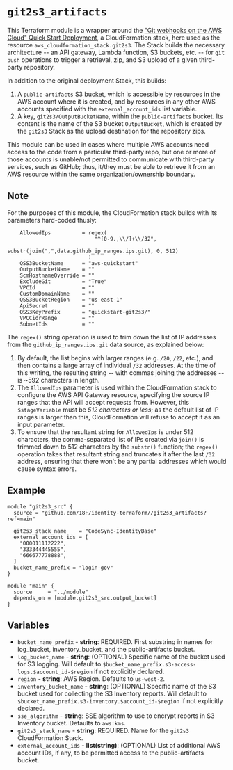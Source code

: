 # `git2s3_artifacts`

This Terraform module is a wrapper around the ["Git webhooks on the AWS Cloud" Quick Start Deployment](https://aws-quickstart.github.io/quickstart-git2s3/), a CloudFormation stack, here used as the resource `aws_cloudformation_stack.git2s3`. The Stack builds the necessary architecture -- an API gateway, Lambda function, S3 buckets, etc. -- for `git push` operations to trigger a retrieval, zip, and S3 upload of a given third-party repository.

In addition to the original deployment Stack, this builds:

1. A `public-artifacts` S3 bucket, which is accessible by resources in the AWS account where it is created, and by resources in any other AWS accounts specified with the `external_account_ids` list variable.
2. A key, `git2s3/OutputBucketName`, within the `public-artifacts` bucket. Its content is the name of the S3 bucket `OutputBucket`, which is created by the `git2s3` Stack as the upload destination for the repository zips.

This module can be used in cases where multiple AWS accounts need access to the code from a particular third-party repo, but one or more of those accounts is unable/not permitted to communicate with third-party services, such as GitHub; thus, it/they must be able to retrieve it from an AWS resource within the same organization/ownership boundary.

## Note

For the purposes of this module, the CloudFormation stack builds with its parameters hard-coded thusly:

```
    AllowedIps          = regex(
                            "^[0-9.,\\/]+\\/32",
                            substr(join(",",data.github_ip_ranges.ips.git), 0, 512)
                          )
    QSS3BucketName      = "aws-quickstart"
    OutputBucketName    = ""
    ScmHostnameOverride = ""
    ExcludeGit          = "True"
    VPCId               = ""
    CustomDomainName    = ""
    QSS3BucketRegion    = "us-east-1"
    ApiSecret           = ""
    QSS3KeyPrefix       = "quickstart-git2s3/"
    VPCCidrRange        = ""
    SubnetIds           = ""
```

The `regex()` string operation is used to trim down the list of IP addresses from the `github_ip_ranges.ips.git` data source, as explained below:

1. By default, the list begins with larger ranges (e.g. `/20`, `/22`, etc.), and then contains a large array of individual `/32` addresses. At the time of this writing, the resulting string -- with commas joining the addresses -- is ~592 characters in length.
2. The `AllowedIps` parameter is used within the CloudFormation stack to configure the AWS API Gateway resource, specifying the source IP ranges that the API will accept requests from. However, this `$stageVariable` must be *512 characters or less*; as the default list of IP ranges is larger than this, CloudFormation will refuse to accept it as an input parameter.
3. To ensure that the resultant string for `AllowedIps` is under 512 characters, the comma-separated list of IPs created via `join()` is trimmed down to 512 characters by the `substr()` function; the `regex()` operation takes that resultant string and truncates it after the last `/32` address, ensuring that there won't be any partial addresses which would cause syntax errors.

## Example

```hcl
module "git2s3_src" {
  source = "github.com/18F/identity-terraform//git2s3_artifacts?ref=main"

  git2s3_stack_name    = "CodeSync-IdentityBase"
  external_account_ids = [
    "000011112222",
    "333344445555",
    "666677778888",
  ]
  bucket_name_prefix = "login-gov"
}

module "main" {
  source     = "../module"
  depends_on = [module.git2s3_src.output_bucket]
}
```

## Variables

- `bucket_name_prefix` - **string**: REQUIRED. First substring in names for log_bucket, inventory_bucket, and the public-artifacts bucket.
- `log_bucket_name` - **string**: (OPTIONAL) Specific name of the bucket used for S3 logging. Will default to `$bucket_name_prefix.s3-access-logs.$account_id-$region` if not explicitly declared.
- `region` - **string**: AWS Region. Defaults to `us-west-2`.
- `inventory_bucket_name` - **string**: (OPTIONAL) Specific name of the S3 bucket used for collecting the S3 Inventory reports. Will default to `$bucket_name_prefix.s3-inventory.$account_id-$region` if not explicitly declared.
- `sse_algorithm` - **string**: SSE algorithm to use to encrypt reports in S3 Inventory bucket. Defaults to `aws:kms`.
- `git2s3_stack_name` - **string**: REQUIRED. Name for the `git2s3` CloudFormation Stack.
- `external_account_ids` - **list(string)**: (OPTIONAL) List of additional AWS account IDs, if any, to be permitted access to the public-artifacts bucket.
